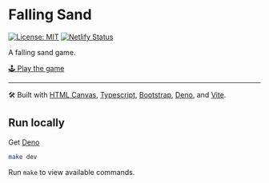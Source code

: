 # Falling Sand

[![License: MIT](https://img.shields.io/badge/license-MIT-green)](./LICENSE.txt)
[![Netlify Status](https://api.netlify.com/api/v1/badges/654ef35a-d2c9-4b2c-bf63-228acc46406e/deploy-status)](https://app.netlify.com/sites/inspiring-wiles-7d10f1/deploys)

A falling sand game.

[🕹️ Play the game](https://sand.verybadfrags.com)

---

🛠️ Built with [HTML Canvas](https://www.w3schools.com/html/html5_canvas.asp),
[Typescript](https://www.typescriptlang.org),
[Bootstrap](https://getbootstrap.com), [Deno](https://deno.com), and [Vite](https://vitejs.dev).

## Run locally

Get [Deno](https://deno.com)

```sh
make dev
```

Run `make` to view available commands.
